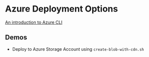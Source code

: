 # Azure Deployment Options

[An introduction to Azure CLI](https://github.com/arambazamba/ng-adv/tree/main/Tooling/04-CLI)

## Demos

- Deploy to Azure Storage Account using `create-blob-with-cdn.sh`
